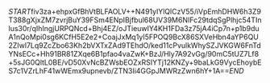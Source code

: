 $START$fiv3za+ehpxGfBhVtBLFAOLV++N491ylYlQlCzV55/iVpEmhDHW6h3Z9T388gXjxZM7zvrjBuY39FSm4ENpIBjfbul68UV39M6NIFc29tdqSgPlhjc54TInlus30r/qIhIngjURPQNcd+Bhj4EZ/oJTieuwIY4KH1FDa3z75jA4iCp7n+p1b9duA1nQoMpi0sg6KCfH5E2e2+CoajJxMq1yI5FPOQ9BcX86SXVeHbn4aYP6QU2ZIwl7Lq9ZcZbo63Kh2bVXTxZAd9TEhdO/ked11cPvulkWhySZJVKGW6FnTdYNsECc+Hh91BR81ZXqe6B1pfao4vaZwK+BzJ/Hly7A92vGg/90mC5tUZ7Lf8+5sJG0QltL0BE/vD50XvNcBZWsbEOZxRSIYTj12KNZy+9baLkG9VycEhoybES7c1VZrLhF41wWEmx9upnevb/ZTN3Ii4GGpJMWRzZwn6hY+1A==$END$
